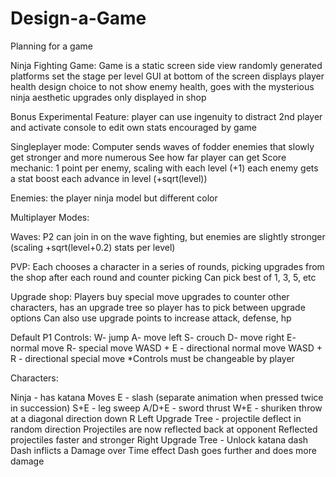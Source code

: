 # Design-a-Game
Planning for a game
 
Ninja Fighting Game:
  Game is a static screen side view
  randomly generated platforms set the stage per level
  GUI at bottom of the screen displays player health
      design choice to not show enemy health, goes with the mysterious ninja aesthetic
      upgrades only displayed in shop
      
Bonus Experimental Feature:
player can use ingenuity to distract 2nd player and activate console to edit own stats
  encouraged by game

Singleplayer mode:
Computer sends waves of fodder enemies that slowly get stronger and more numerous
See how far player can get
Score mechanic: 1 point per enemy, scaling with each level (+1)
each enemy gets a stat boost each advance in level (+sqrt(level))

Enemies:
the player ninja model but different color

Multiplayer Modes:

Waves:
P2 can join in on the wave fighting, but enemies are slightly stronger (scaling +sqrt(level+0.2) stats per level)

PVP:
Each chooses a character in a series of rounds, picking upgrades from the shop after each round and counter picking
Can pick best of 1, 3, 5, etc

Upgrade shop:
Players buy special move upgrades to counter other characters, has an upgrade tree so player has to pick between upgrade options
Can also use upgrade points to increase attack, defense, hp

Default P1 Controls:
W- jump
A- move left
S- crouch
D- move right
E- normal move
R- special move
WASD + E - directional normal move
WASD + R - directional special move
*Controls must be changeable by player


Characters:

Ninja - has katana
Moves
E - slash (separate animation when pressed twice in succession)
S+E - leg sweep
A/D+E - sword thrust
W+E - shuriken throw at a diagonal direction down
R
Left Upgrade Tree - projectile deflect in random direction
Projectiles are now reflected back at opponent
Reflected projectiles faster and stronger
Right Upgrade Tree - Unlock katana dash
Dash inflicts a Damage over Time effect
Dash goes further and does more damage

